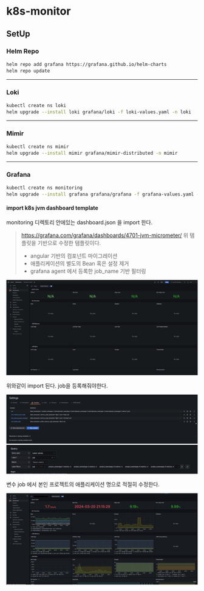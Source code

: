 # k8s-monitor

## SetUp

### Helm Repo

```sh
helm repo add grafana https://grafana.github.io/helm-charts
helm repo update
```

---

### Loki

```sh
kubectl create ns loki
helm upgrade --install loki grafana/loki -f loki-values.yaml -n loki
```

---

### Mimir

```sh
kubectl create ns mimir
helm upgrade --install mimir grafana/mimir-distributed -n mimir
```

---

### Grafana

```sh
kubectl create ns monitoring
helm upgrade --install grafana grafana/grafana -f grafana-values.yaml -n monitoring
```

#### import k8s jvm dashboard template

monitoring 디렉토리 안에있는 dashboard.json 을 import 한다.

> <https://grafana.com/grafana/dashboards/4701-jvm-micrometer/>
> 위 템플릿을 기반으로 수정한 템플릿이다.
>
> - angular 기반의 컴포넌트 마이그레이션
> - 애플리케이션의 별도의 Bean 혹은 설정 제거
> - grafana agent 에서 등록한 job_name 기반 필터링

![Alt text](images/image.png)

위와같이 import 된다. job을 등록해줘야한다.

![Alt text](images/image-1.png)
![Alt text](images/image-2.png)

변수 job 에서 본인 프로젝트의 애플리케이션 명으로 적절히 수정한다.

![Alt text](images/image-3.png)
